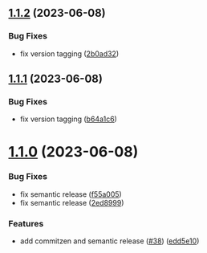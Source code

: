## [1.1.2](https://github.com/zupit-it/pipeline-templates/compare/v1.1.1...v1.1.2) (2023-06-08)


### Bug Fixes

* fix version tagging ([2b0ad32](https://github.com/zupit-it/pipeline-templates/commit/2b0ad326997bf8e1be74344f89644c092cbe4b5b))

## [1.1.1](https://github.com/zupit-it/pipeline-templates/compare/v1.1.0...v1.1.1) (2023-06-08)


### Bug Fixes

* fix version tagging ([b64a1c6](https://github.com/zupit-it/pipeline-templates/commit/b64a1c62ac2634e21b523f457a665ba34b4e868b))

# [1.1.0](https://github.com/zupit-it/pipeline-templates/compare/v1.0.3...v1.1.0) (2023-06-08)


### Bug Fixes

* fix semantic release ([f55a005](https://github.com/zupit-it/pipeline-templates/commit/f55a0053b2e25452bdda6cba5346f1cc608800da))
* fix semantic release ([2ed8999](https://github.com/zupit-it/pipeline-templates/commit/2ed89999960365b1f81fffc6d582cb1db25f6773))


### Features

* add commitzen and semantic release ([#38](https://github.com/zupit-it/pipeline-templates/issues/38)) ([edd5e10](https://github.com/zupit-it/pipeline-templates/commit/edd5e1075f42a1e92412cdc3d9a5dab3e6585687))
